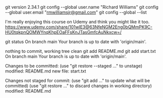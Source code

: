 git version 2.34.1
git config --global user.name "Richard Williams"
git config --global user.email "rmwilliamsjr@gmail.com" 
git config --global --list


I'm really enjoying this course on Udemy and think you might like it too.
https://www.udemy.com/share/101wIE3@63NfeNGM2Eng0bQMmPK9C-HU0tqkpnQOMWYnqKhpEOaFFsKnJTasGmfcAuNkxcw=/
 


git status
On branch main
Your branch is up to date with 'origin/main'.

nothing to commit, working tree clean
git add README.md 
git add start.txt 
On branch main
Your branch is up to date with 'origin/main'.

Changes to be committed:
  (use "git restore --staged <file>..." to unstage)
	modified:   README.md
	new file:   start.txt

Changes not staged for commit:
  (use "git add <file>..." to update what will be committed)
  (use "git restore <file>..." to discard changes in working directory)
	modified:   README.md

